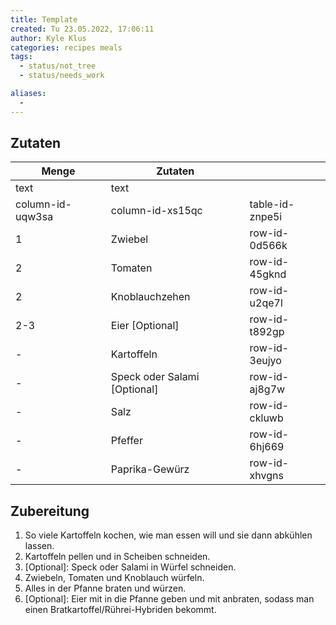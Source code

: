 ```yaml
---
title: Template
created: Tu 23.05.2022, 17:06:11
author: Kyle Klus
categories: recipes meals
tags:
  - status/not_tree
  - status/needs_work

aliases:
  - 
---
```


## Zutaten

| Menge            | Zutaten                      |                 |
| ---------------- | ---------------------------- | --------------- |
| text             | text                         |                 |
| column-id-uqw3sa | column-id-xs15qc             | table-id-znpe5i |
| 1                | Zwiebel                      | row-id-0d566k   |
| 2                | Tomaten                      | row-id-45gknd   |
| 2                | Knoblauchzehen               | row-id-u2qe7l   |
| 2-3              | Eier [Optional]              | row-id-t892gp   |
| -                | Kartoffeln                   | row-id-3eujyo   |
| -                | Speck oder Salami [Optional] | row-id-aj8g7w   |
| -                | Salz                         | row-id-ckluwb   |
| -                | Pfeffer                      | row-id-6hj669   |
| -                | Paprika-Gewürz               | row-id-xhvgns   |

## Zubereitung

1) So viele Kartoffeln kochen, wie man essen will und sie dann abkühlen lassen.
2) Kartoffeln pellen und in Scheiben schneiden.
3) [Optional]: Speck oder Salami in Würfel schneiden.
4) Zwiebeln, Tomaten und Knoblauch würfeln.
5) Alles in der Pfanne braten und würzen.
6) [Optional]: Eier mit in die Pfanne geben und mit anbraten, sodass man einen Bratkartoffel/Rührei-Hybriden bekommt.
